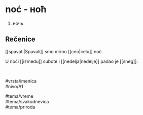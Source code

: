 # noć - ноћ

1. ночь

## Rečenice

[[spavati|Spavali]] smo mirno [[ceo|celu]] noć.

U noći [[između]] subote i [[nedelja|nedelje]] padao je [[sneg]].

<br>

#vrsta/imenica  
#nivo/A1  

#tema/vreme  
#tema/svakodnevica  
#tema/priroda  
